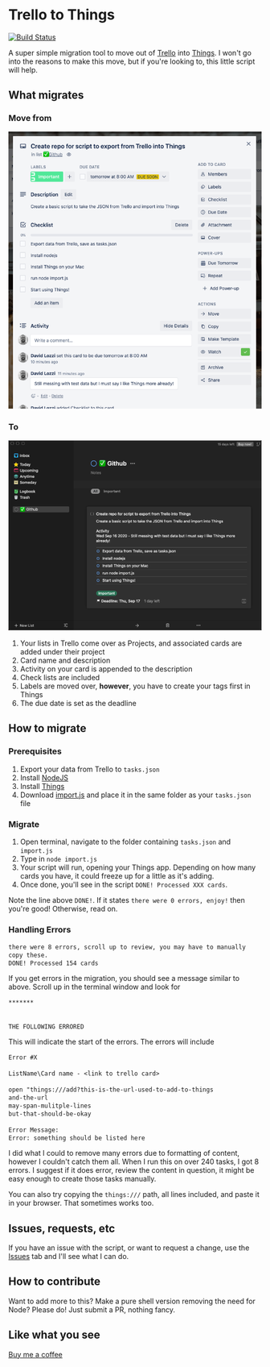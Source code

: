 # Trello to Things

[![Build Status](https://img.shields.io/static/v1.svg?label=CSL&message=software%20against%20climate%20change&color=green?style=flat&logo=github)](https://img.shields.io/static/v1.svg?label=CSL&message=software%20against%20climate%20change&color=green?style=flat&logo=github)

A super simple migration tool to move out of [Trello](https://trello.com) into [Things](https://culturedcode.com/things/). I won't go into the reasons to make this move, but if you're looking to, this little script will help.

## What migrates

### Move from

![Trello card](https://raw.githubusercontent.com/DavidLozzi/TrelloToThings/master/assets/trello_screenshot.png)

### To

![Things screen](https://raw.githubusercontent.com/DavidLozzi/TrelloToThings/master/assets/things_screenshot.png)

1. Your lists in Trello come over as Projects, and associated cards are added under their project
1. Card name and description
1. Activity on your card is appended to the description
1. Check lists are included
1. Labels are moved over, **however**, you have to create your tags first in Things
1. The due date is set as the deadline

## How to migrate

### Prerequisites

1. Export your data from Trello to `tasks.json`
1. Install [NodeJS](https://nodejs.org/en/)
1. Install [Things](https://culturedcode.com/things/)
1. Download [import.js](https://raw.githubusercontent.com/DavidLozzi/TrelloToThings/master/import.js) and place it in the same folder as your `tasks.json` file

### Migrate

1. Open terminal, navigate to the folder containing `tasks.json` and `import.js`
1. Type in `node import.js`
1. Your script will run, opening your Things app. Depending on how many cards you have, it could freeze up for a little as it's adding.
1. Once done, you'll see in the script `DONE! Processed XXX cards`.

Note the line above `DONE!`. If it states `there were 0 errors, enjoy!` then you're good! Otherwise, read on.

### Handling Errors

```
there were 8 errors, scroll up to review, you may have to manually copy these.
DONE! Processed 154 cards
```

If you get errors in the migration, you should see a message similar to above. Scroll up in the terminal window and look for 

```
*******


THE FOLLOWING ERRORED
```

This will indicate the start of the errors. The errors will include 

```
Error #X

ListName\Card name - <link to trello card>

open "things:///add?this-is-the-url-used-to-add-to-things
and-the-url
may-span-mulitple-lines
but-that-should-be-okay

Error Message:
Error: something should be listed here
```

I did what I could to remove many errors due to formatting of content, however I couldn't catch them all. When I run this on over 240 tasks, I got 8 errors. I suggest if it does error, review the content in question, it might be easy enough to create those tasks manually.

You can also try copying the `things:///` path, all lines included, and paste it in your browser. That sometimes works too.

## Issues, requests, etc

If you have an issue with the script, or want to request a change, use the [Issues](https://github.com/DavidLozzi/TrelloToThings/issues) tab and I'll see what I can do.

## How to contribute

Want to add more to this? Make a pure shell version removing the need for Node? Please do! Just submit a PR, nothing fancy.

## Like what you see

[Buy me a coffee](https://www.buymeacoffee.com/davidlozzi)
